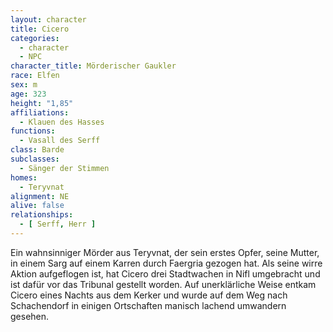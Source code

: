 ```yaml
---
layout: character
title: Cicero
categories:
  - character
  - NPC
character_title: Mörderischer Gaukler
race: Elfen
sex: m
age: 323
height: "1,85"
affiliations:
  - Klauen des Hasses
functions:
  - Vasall des Serff
class: Barde
subclasses:
  - Sänger der Stimmen
homes:
  - Teryvnat
alignment: NE
alive: false
relationships:
  - [ Serff, Herr ]
---
```


Ein wahnsinniger Mörder aus Teryvnat, der sein erstes Opfer, seine Mutter, in einem Sarg auf einem Karren durch
Faergria gezogen hat. Als seine wirre Aktion aufgeflogen ist, hat Cicero drei Stadtwachen in Nifl umgebracht und ist
dafür vor das Tribunal gestellt worden. Auf unerklärliche Weise entkam Cicero eines Nachts aus dem Kerker und wurde auf
dem Weg nach Schachendorf in einigen Ortschaften manisch lachend umwandern gesehen.